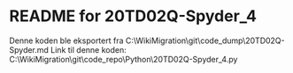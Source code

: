 # README for 20TD02Q-Spyder_4
Denne koden ble eksportert fra C:\WikiMigration\git\code_dump\20TD02Q-Spyder.md
Link til denne koden: C:\WikiMigration\git\code_repo\Python\20TD02Q-Spyder_4.py
